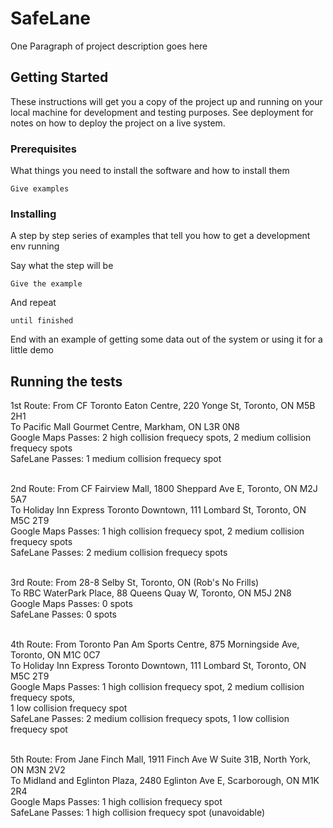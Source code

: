 # SafeLane

One Paragraph of project description goes here

## Getting Started

These instructions will get you a copy of the project up and running on your local machine for development and testing purposes. See deployment for notes on how to deploy the project on a live system.

### Prerequisites

What things you need to install the software and how to install them

```
Give examples
```

### Installing

A step by step series of examples that tell you how to get a development env running

Say what the step will be

```
Give the example
```

And repeat

```
until finished
```

End with an example of getting some data out of the system or using it for a little demo

## Running the tests

1st Route: From CF Toronto Eaton Centre, 220 Yonge St, Toronto, ON M5B 2H1<br>
           To Pacific Mall Gourmet Centre, Markham, ON L3R 0N8<br>
    Google Maps Passes: 2 high collision frequecy spots, 2 medium collision frequecy spots<br>
    SafeLane Passes: 1 medium collision frequecy spot<br><br>

2nd Route: From CF Fairview Mall, 1800 Sheppard Ave E, Toronto, ON M2J 5A7<br>
           To Holiday Inn Express Toronto Downtown, 111 Lombard St, Toronto, ON M5C 2T9<br>
    Google Maps Passes: 1 high collision frequecy spot, 2 medium collision frequecy spots<br>
    SafeLane Passes: 2 medium collision frequecy spots<br><br>

3rd Route: From 28-8 Selby St, Toronto, ON (Rob's No Frills)<br>
           To RBC WaterPark Place, 88 Queens Quay W, Toronto, ON M5J 2N8<br>
    Google Maps Passes: 0 spots<br>
    SafeLane Passes: 0 spots<br><br>

4th Route: From Toronto Pan Am Sports Centre, 875 Morningside Ave, Toronto, ON M1C 0C7<br>
           To Holiday Inn Express Toronto Downtown, 111 Lombard St, Toronto, ON M5C 2T9<br>
    Google Maps Passes: 1 high collision frequecy spot, 2 medium collision frequecy spots,<br>
                        1 low collision frequecy spot<br>
    SafeLane Passes: 2 medium collision frequecy spots, 1 low collision frequecy spot<br><br>

5th Route: From Jane Finch Mall, 1911 Finch Ave W Suite 31B, North York, ON M3N 2V2<br>
           To Midland and Eglinton Plaza, 2480 Eglinton Ave E, Scarborough, ON M1K 2R4<br>
    Google Maps Passes: 1 high collision frequecy spot<br>
    SafeLane Passes: 1 high collision frequecy spot (unavoidable)<br>


